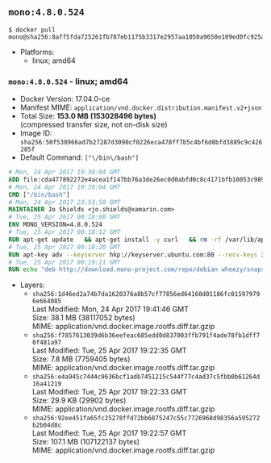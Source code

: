 ## `mono:4.8.0.524`

```console
$ docker pull mono@sha256:8aff5fda725261fb787eb1175b3317e2957aa1050a9650e109ed0fc925aea1da
```

-	Platforms:
	-	linux; amd64

### `mono:4.8.0.524` - linux; amd64

-	Docker Version: 17.04.0-ce
-	Manifest MIME: `application/vnd.docker.distribution.manifest.v2+json`
-	Total Size: **153.0 MB (153028496 bytes)**  
	(compressed transfer size, not on-disk size)
-	Image ID: `sha256:50f530966ad7b27287d3090cf0226eca478ff7b5c4bf6d8bfd3889c9c426285f`
-	Default Command: `["\/bin\/bash"]`

```dockerfile
# Mon, 24 Apr 2017 19:30:04 GMT
ADD file:cda477892272e4acea1f147bb76a3de26ec0d0abfd0c8c4171bfb10053c98985 in / 
# Mon, 24 Apr 2017 19:30:04 GMT
CMD ["/bin/bash"]
# Mon, 24 Apr 2017 23:53:50 GMT
MAINTAINER Jo Shields <jo.shields@xamarin.com>
# Tue, 25 Apr 2017 00:18:00 GMT
ENV MONO_VERSION=4.8.0.524
# Tue, 25 Apr 2017 00:18:12 GMT
RUN apt-get update   && apt-get install -y curl   && rm -rf /var/lib/apt/lists/*
# Tue, 25 Apr 2017 00:18:20 GMT
RUN apt-key adv --keyserver hkp://keyserver.ubuntu.com:80 --recv-keys 3FA7E0328081BFF6A14DA29AA6A19B38D3D831EF
# Tue, 25 Apr 2017 00:19:21 GMT
RUN echo "deb http://download.mono-project.com/repo/debian wheezy/snapshots/$MONO_VERSION main" > /etc/apt/sources.list.d/mono-xamarin.list   && apt-get update   && apt-get install -y binutils mono-devel ca-certificates-mono fsharp mono-vbnc nuget referenceassemblies-pcl   && rm -rf /var/lib/apt/lists/* /tmp/*
```

-	Layers:
	-	`sha256:1d46ed2a74b7da1620376a8b57cf77856ed64160d01186fc015979796e664085`  
		Last Modified: Mon, 24 Apr 2017 19:41:46 GMT  
		Size: 38.1 MB (38117052 bytes)  
		MIME: application/vnd.docker.image.rootfs.diff.tar.gzip
	-	`sha256:f7857613039d6b36eefeac685edd0d837003ffb791f4ade78fb1dff70f481a97`  
		Last Modified: Tue, 25 Apr 2017 19:22:35 GMT  
		Size: 7.8 MB (7759405 bytes)  
		MIME: application/vnd.docker.image.rootfs.diff.tar.gzip
	-	`sha256:e4a945c7444c9636bcf1adb7451215c544f77c4ad37c5fbb0b61264d16a41219`  
		Last Modified: Tue, 25 Apr 2017 19:22:33 GMT  
		Size: 29.9 KB (29902 bytes)  
		MIME: application/vnd.docker.image.rootfs.diff.tar.gzip
	-	`sha256:92ee451fa65fc25278ffd72bb6875247c55c7726968d98356a595272b2b04d8c`  
		Last Modified: Tue, 25 Apr 2017 19:22:57 GMT  
		Size: 107.1 MB (107122137 bytes)  
		MIME: application/vnd.docker.image.rootfs.diff.tar.gzip
